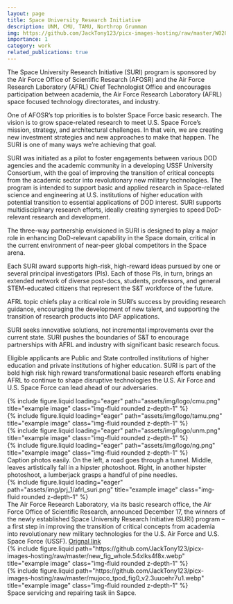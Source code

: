 ```yaml
---
layout: page
title: Space University Research Initiative
description: UNM, CMU, TAMU, Northrop Grumman
img: https://github.com/JackTony123/picx-images-hosting/raw/master/W020210716385213055625.9rj8li1cxo.webp
importance: 1
category: work
related_publications: true
---
```


The Space University Research Initiative (SURI) program is sponsored by the Air Force Office of Scientific Research (AFOSR) and the Air Force Research Laboratory (AFRL) Chief Technologist Office and encourages participation between academia, the Air Force Research Laboratory (AFRL) space focused technology directorates, and industry.

One of AFOSR’s top priorities is to bolster Space Force basic research. The vision is to grow space-related research to meet U.S. Space Force’s mission, strategy, and architectural challenges. In that vein, we are creating new investment strategies and new approaches to make that happen. The SURI is one of many ways we’re achieving that goal.

SURI was initiated as a pilot to foster engagements between various DOD agencies and the academic community in a developing USSF University Consortium, with the goal of improving the transition of critical concepts from the academic sector into revolutionary new military technologies. The program is intended to support basic and applied research in Space-related science and engineering at U.S. institutions of higher education with potential transition to essential applications of DOD interest. SURI supports multidisciplinary research efforts, ideally creating synergies to speed DoD-relevant research and development.

The three-way partnership envisioned in SURI is designed to play a major role in enhancing DoD-relevant capability in the Space domain, critical in the current environment of near-peer global competitors in the Space arena.

Each SURI award supports high-risk, high-reward ideas pursued by one or several principal investigators (PIs). Each of those PIs, in turn, brings an extended network of diverse post-docs, students, professors, and general STEM-educated citizens that represent the S&T workforce of the future.

AFRL topic chiefs play a critical role in SURI’s success by providing research guidance, encouraging the development of new talent, and supporting the transition of research products into DAF applications.

SURI seeks innovative solutions, not incremental improvements over the current state. SURI pushes the boundaries of S&T to encourage partnerships with AFRL and industry with significant basic research focus.

Eligible applicants are Public and State controlled institutions of higher education and private institutions of higher education.
SURI is part of the bold high risk high reward transformational basic research efforts enabling AFRL to continue to shape disruptive technologies the U.S. Air Force and U.S. Space Force can lead ahead of our adversaries.

<div class="row">
     <div class="col-sm mt-3 mt-md-0">
        {% include figure.liquid loading="eager" path="assets/img/logo/cmu.png" title="example image" class="img-fluid rounded z-depth-1" %}
    </div>
    <div class="col-sm mt-3 mt-md-0">
        {% include figure.liquid loading="eager" path="assets/img/logo/tamu.png" title="example image" class="img-fluid rounded z-depth-1" %}
    </div>
    <div class="col-sm mt-3 mt-md-0">
        {% include figure.liquid loading="eager" path="assets/img/logo/unm.png" title="example image" class="img-fluid rounded z-depth-1" %}
    </div>
    <div class="col-sm mt-3 mt-md-0">
        {% include figure.liquid loading="eager" path="assets/img/logo/ng.png" title="example image" class="img-fluid rounded z-depth-1" %}
    </div>
</div>
<div class="caption">
    Caption photos easily. On the left, a road goes through a tunnel. Middle, leaves artistically fall in a hipster photoshoot. Right, in another hipster photoshoot, a lumberjack grasps a handful of pine needles.
</div>
<div class="row">
    <div class="col-sm mt-3 mt-md-0">
        {% include figure.liquid loading="eager" path="assets/img/prj_1/afrl_suri.png" title="example image" class="img-fluid rounded z-depth-1" %}
    </div>
</div>
<div class="caption">
    The Air Force Research Laboratory, via its basic research office, the Air Force Office of Scientific Research, announced December 17, the winners of the newly established Space University Research Initiative (SURI) program – a first step in improving the transition of critical concepts from academia into revolutionary new military technologies for the U.S. Air Force and U.S. Space Force (USSF). <a href= 'https://afresearchlab.com/technology/space-university-research-initiative/' class='headernavlink'>
Orignal link</a>
</div>



<div class="row justify-content-sm-center">
    <div class="col-sm-6 mt-3 mt-md-0">
        {% include figure.liquid path="https://github.com/JackTony123/picx-images-hosting/raw/master/new_fig_whole.54xlks4f8x.webp" title="example image" class="img-fluid rounded z-depth-1" %}
    </div>
    <div class="col-sm-6 mt-3 mt-md-0">
        {% include figure.liquid path="https://github.com/JackTony123/picx-images-hosting/raw/master/mujoco_tpod_fig0_v2.3uuoehr7u1.webp" title="example image" class="img-fluid rounded z-depth-1" %}
    </div>
</div>
<div class="caption">
    Space servicing and repairing task iin Sapce.
</div>

